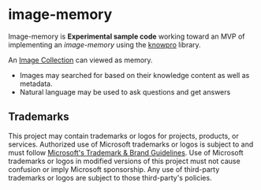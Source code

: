 # image-memory

Image-memory is **Experimental sample code** working toward an MVP of implementing an _image-memory_ using the [knowpro](../../knowPro/README.md) library.

An [Image Collection](./src/imageCollection.ts) can viewed as memory.

- Images may searched for based on their knowledge content as well as metadata.
- Natural language may be used to ask questions and get answers

## Trademarks

This project may contain trademarks or logos for projects, products, or services. Authorized use of Microsoft
trademarks or logos is subject to and must follow
[Microsoft's Trademark & Brand Guidelines](https://www.microsoft.com/en-us/legal/intellectualproperty/trademarks/usage/general).
Use of Microsoft trademarks or logos in modified versions of this project must not cause confusion or imply Microsoft sponsorship.
Any use of third-party trademarks or logos are subject to those third-party's policies.
